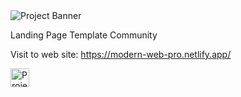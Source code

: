 
<img src="https://depo-events.netlify.app/photo_2024-01-20_21-26-34.jpg" style="borde-radius:24px" alt="Project Banner">

Landing Page Template Community

Visit to web site: https://modern-web-pro.netlify.app/

<img src="https://upload.wikimedia.org/wikipedia/commons/thumb/8/83/Telegram_2019_Logo.svg/800px-Telegram_2019_Logo.svg.png" style="borde-radius:24px; width:30px;" alt="Project Banner">
  
